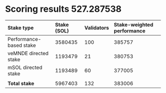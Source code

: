 # Scoring results 527.287538

| Stake type              | Stake (SOL) | Validators | Stake-weighted performance |
|:------------------------|:------------|:-----------|:---------------------------|
| Performance-based stake | 3580435     | 100        | 385757                     |
| veMNDE directed stake   | 1193479     | 21         | 380753                     |
| mSOL directed stake     | 1193489     | 60         | 377005                     |
|                         |             |            |                            |
| **Total stake**         | 5967403     | 132        | 383006                     |
